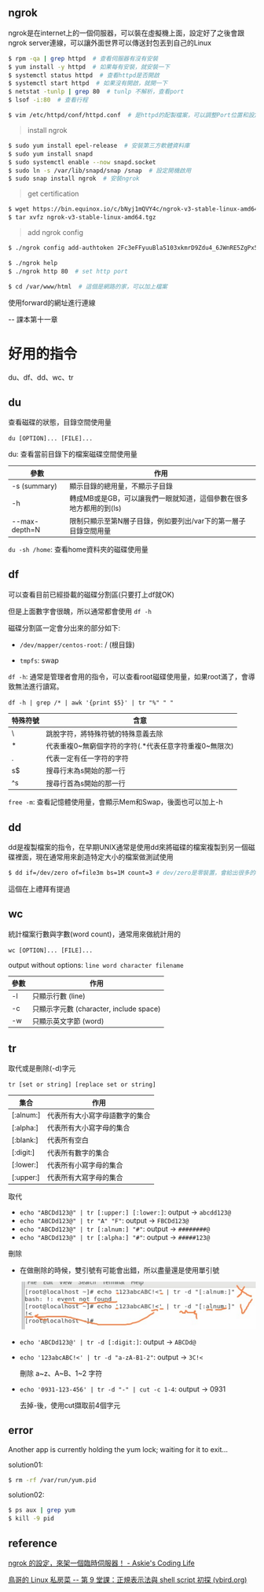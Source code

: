 ## ngrok

ngrok是在internet上的一個伺服器，可以裝在虛擬機上面，設定好了之後會跟ngrok server連線，可以讓外面世界可以傳送封包丟到自己的Linux



```sh
$ rpm -qa | grep httpd  # 查看伺服器有沒有安裝
$ yum install -y httpd  # 如果每有安裝，就安裝一下
$ systemctl status httpd  # 查看httpd是否開啟
$ systemctl start httpd  # 如果沒有開啟，就開一下
$ netstat -tunlp | grep 80  # tunlp 不解析，查看port
$ lsof -i:80  # 查看行程
```



```sh
$ vim /etc/httpd/conf/httpd.conf  # 是httpd的配製檔案，可以調整Port位置和設定
```



> install ngrok

```sh
$ sudo yum install epel-release  # 安裝第三方軟體資料庫
$ sudo yum install snapd
$ sudo systemctl enable --now snapd.socket
$ sudo ln -s /var/lib/snapd/snap /snap  # 設定開機啟用
$ sudo snap install ngrok  # 安裝ngrok
```

> get certification

```sh
$ wget https://bin.equinox.io/c/bNyj1mQVY4c/ngrok-v3-stable-linux-amd64.tgz --no-check-certificate
$ tar xvfz ngrok-v3-stable-linux-amd64.tgz
```



> add ngrok config

```sh
$ ./ngrok config add-authtoken 2Fc3eFFyuuBla5103xkmrD9Zdu4_6JWnRE5ZgPx5Gi6ehP3V6
```

```sh
$ ./ngrok help
$ ./ngrok http 80  # set http port
```

```sh
$ cd /var/www/html  # 這個是網路的家，可以加上檔案
```



使用forward的網址進行連線



-- 課本第十一章

# 好用的指令

du、df、dd、wc、tr

## du

查看磁碟的狀態，目錄空間使用量

`du [OPTION]... [FILE]...`

du: 查看當前目錄下的檔案磁碟空間使用量

| 參數          | 作用                                                         |
| ------------- | ------------------------------------------------------------ |
| -s  (summary) | 顯示目錄的總用量，不顯示子目錄                               |
| -h            | 轉成MB或是GB，可以讓我們一眼就知道，這個參數在很多地方都用的到(ls) |
| --max-depth=N | 限制只顯示至第N層子目錄，例如要列出/var下的第一層子目錄空間用量 |



`du -sh /home`: 查看home資料夾的磁碟使用量



## df

可以查看目前已經掛載的磁碟分割區(只要打上df就OK)

但是上面數字會很醜，所以通常都會使用 `df -h`

磁碟分割區一定會分出來的部分如下:

* `/dev/mapper/centos-root`: /  (根目錄)

* `tmpfs`: swap



`df -h`: 通常是管理者會用的指令，可以查看root磁碟使用量，如果root滿了，會導致無法進行讀寫。

`df -h | grep /* | awk '{print $5}' | tr "%" " "`

| 特殊符號 | 含意                                                   |
| -------- | ------------------------------------------------------ |
| \        | 跳脫字符，將特殊符號的特殊意義去除                     |
| *        | 代表重複0~無窮個字符的字符(.*代表任意字符重複0~無限次) |
| .        | 代表一定有任一字符的字符                               |
| s$       | 搜尋行末為s開始的那一行                                |
| ^s       | 搜尋行首為s開始的那一行                                |



`free -m`: 查看記憶體使用量，會顯示Mem和Swap，後面也可以加上-h



## dd

dd是複製檔案的指令，在早期UNIX通常是使用dd來將磁碟的檔案複製到另一個磁碟裡面，現在通常用來創造特定大小的檔案做測試使用

```sh
$ dd if=/dev/zero of=file3m bs=1M count=3 # dev/zero是零裝置，會給出很多的0，使用dd指令，讀取資料放到file3m，讀取1MB，讀取3次，所以會有3MB
```

這個在上禮拜有提過



## wc

統計檔案行數與字數(word count)，通常用來做統計用的

`wc [OPTION]... [FILE]...`

output without options: `line word character filename`

| 參數 | 作用                                     |
| ---- | ---------------------------------------- |
| -l   | 只顯示行數 (line)                        |
| -c   | 只顯示字元數  (character, include space) |
| -w   | 只顯示英文字節  (word)                   |



## tr

取代或是刪除(-d)字元

`tr [set or string] [replace set or string]`

| 集合      | 作用                           |
| --------- | ------------------------------ |
| [:alnum:] | 代表所有大小寫字母語數字的集合 |
| [:alpha:] | 代表所有大小寫字母的集合       |
| [:blank:] | 代表所有空白                   |
| [:digit:] | 代表所有數字的集合             |
| [:lower:] | 代表所有小寫字母的集合         |
| [:upper:] | 代表所有大寫字母的集合         |

取代

* `echo "ABCDd123@" | tr [:upper:] [:lower:]`:  output -> `abcdd123@`
* `echo "ABCDd123@" | tr "A" "F"`:  output -> `FBCDd123@`
* `echo "ABCDd123@" | tr [:alnum:] "#"`:  output -> `########@`
* `echo "ABCDd123@" | tr [:alpha:] "#"`:  output -> `#####123@`



刪除

* 在做刪除的時候，雙引號有可能會出錯，所以盡量還是使用單引號

  ![](picture/note_quote.png)



* `echo 'ABCDd123@' | tr -d [:digit:]`:  output -> `ABCDd@`

* `echo '123abcABC!<' | tr -d "a-zA-B1-2"`:  output -> `3C!<`

  刪除 a~z、A~B、1~2 字符

* `echo '0931-123-456' | tr -d "-" | cut -c 1-4`: output -> 0931

   去掉-後，使用cut擷取前4個字元



## error

Another app is currently holding the yum lock; waiting for it to exit...

solution01:

```sh
$ rm -rf /var/run/yum.pid
```

solution02:

```sh
$ ps aux | grep yum
$ kill -9 pid
```



## reference

[ngrok 的設定，來架一個臨時伺服器！ - Askie's Coding Life](https://askie.today/ngrok-localhost-server-settings/)

[鳥哥的 Linux 私房菜 -- 第 9 堂課：正規表示法與 shell script 初探 (vbird.org)](http://old.linux.vbird.org/linux_basic_train/unit09.php)